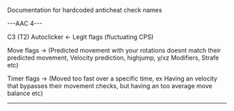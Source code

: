 Documentation for hardcoded anticheat check names

---AAC 4---

C3 (T2) Autoclicker <- Legit flags (fluctuating CPS)

Move flags -> (Predicted movement with your rotations doesnt match their predicted movement, Velocity prediction, highjump, y/xz Modifiers, Strafe etc)

Timer flags -> (Moved too fast over a specific time, ex Having an velocity that bypasses their movement checks, but having an too average move balance etc)


-----------

